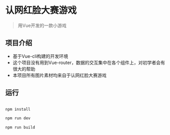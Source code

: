# 认网红脸大赛游戏

> 用Vue开发的一款小游戏

## 项目介绍

* 基于Vue-cli构建的开发环境
* 这个项目没有用到Vue-router，数据的交互集中在各个组件上，对初学者会有很大的帮助
* 本项目所有图片素材均来自于认网红脸大赛游戏

## 运行

``` bash

npm install

npm run dev

npm run build
```